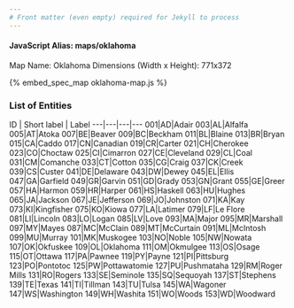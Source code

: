 ```yaml
---
# Front matter (even empty) required for Jekyll to process
---
```


#### JavaScript Alias: maps/oklahoma

Map Name: Oklahoma
Dimensions (Width x Height): 771x372



{% embed_spec_map oklahoma-map.js %}

### List of Entities

ID | Short label | Label
---|---|---|---
001|AD|Adair
003|AL|Alfalfa
005|AT|Atoka
007|BE|Beaver
009|BC|Beckham
011|BL|Blaine
013|BR|Bryan
015|CA|Caddo
017|CN|Canadian
019|CR|Carter
021|CH|Cherokee
023|CO|Choctaw
025|CI|Cimarron
027|CE|Cleveland
029|CL|Coal
031|CM|Comanche
033|CT|Cotton
035|CG|Craig
037|CK|Creek
039|CS|Custer
041|DE|Delaware
043|DW|Dewey
045|EL|Ellis
047|GA|Garfield
049|GR|Garvin
051|GD|Grady
053|GN|Grant
055|GE|Greer
057|HA|Harmon
059|HR|Harper
061|HS|Haskell
063|HU|Hughes
065|JA|Jackson
067|JE|Jefferson
069|JO|Johnston
071|KA|Kay
073|KI|Kingfisher
075|KO|Kiowa
077|LA|Latimer
079|LF|Le Flore
081|LI|Lincoln
083|LO|Logan
085|LV|Love
093|MA|Major
095|MR|Marshall
097|MY|Mayes
087|MC|McClain
089|MT|McCurtain
091|ML|McIntosh
099|MU|Murray
101|MK|Muskogee
103|NO|Noble
105|NW|Nowata
107|OK|Okfuskee
109|OL|Oklahoma
111|OM|Okmulgee
113|OS|Osage
115|OT|Ottawa
117|PA|Pawnee
119|PY|Payne
121|PI|Pittsburg
123|PO|Pontotoc
125|PW|Pottawatomie
127|PU|Pushmataha
129|RM|Roger Mills
131|RO|Rogers
133|SE|Seminole
135|SQ|Sequoyah
137|ST|Stephens
139|TE|Texas
141|TI|Tillman
143|TU|Tulsa
145|WA|Wagoner
147|WS|Washington
149|WH|Washita
151|WO|Woods
153|WD|Woodward

